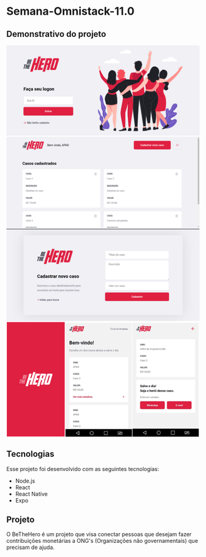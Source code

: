 # Semana-Omnistack-11.0

## Demonstrativo do projeto
<img src="frontend/src/assets/img_01.png">
<img src="frontend/src/assets/img_02.png">
<img src="frontend/src/assets/img_03.png">
<img src="frontend/src/assets/img_04.png">

## Tecnologias
Esse projeto foi desenvolvido com as seguintes tecnologias:
- Node.js
- React
- React Native
- Expo

## Projeto
O BeTheHero é um projeto que visa conectar pessoas que desejam fazer contribuições monetárias a ONG's (Organizações não governamentais) que precisam de ajuda.
